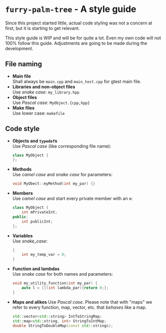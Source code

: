 # `furry-palm-tree` - A style guide

Since this project started little, actual code styling was not a concern at first, but it is starting to get relevant.

This style guide is WIP and will be for quite a lot. Even my own code will not 100% follow this guide. Adjustments are going to be made during the development.

## File naming

* **Main file**  
Shall always be `main.cpp` and `main_test.cpp` for gtest main file.
* **Libraries and non-object files**  
Use *snake case*: `my_library.hpp`
* **Object files**  
Use *Pascal case*: `MyObject.{cpp,hpp}`
* **Make files**  
Use lower case: `makefile`

## Code style

* **Objects and `typedef`s**  
Use *Pascal case* (like corresponding file name):  
  ```C++
  class MyObject {
  };
  ```
* **Methods**  
Use *camel case* and *snake case* for parameters: 
  ```C++
  void MyObect::myMethod(int my_par) {}
  ```
* **Members**  
Use *camel case* and start every private member with an `m`:
  ```C++
  class MyObject {
      int mPrivateInt;
  public:
      int publicInt;
  };
  ```
* **Variables**  
Use *snake_case*:
  ```C++
  {
      int my_temp_var = 0;
  }
  ```
* **Function and lambdas**  
Use *snake case* for both names and parameters:
  ```C++
  void my_utility_function(int my_par) {
      auto l = [](int lambda_par){return 0;};
  }
  ```

* **Maps and alikes**
Use *Pascal case*. Please note that with "maps" we refer to every function, map, vector, etc. that *behaves* like a map.
  ```C++
  std::vector<std::string> IntToStringMap;
  std::map<std::string, int> StringToIntMap;
  double StringToDoubleMap(const std::string&);
  ```